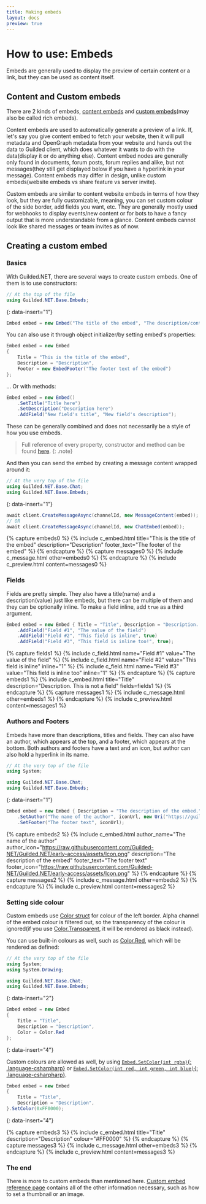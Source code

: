 ```yaml
---
title: Making embeds
layout: docs
preview: true
---
```


# How to use: Embeds

Embeds are generally used to display the preview of certain content or a link, but they can be used as content itself.

## Content and Custom embeds

There are 2 kinds of embeds, [content embeds](/references/ContentEmbed) and [custom embeds](/references/ChatEmbed)(may also be called rich embeds).

Content embeds are used to automatically generate a preview of a link. If, let's say you give content embed to fetch your website, then it will pull metadata and OpenGraph metadata from your website and hands out the data to Guilded client, which does whatever it wants to do with the data(display it or do anything else). Content embed nodes are generally only found in documents, forum posts, forum replies and alike, but not messages(they still get displayed below if you have a hyperlink in your message). Content embeds may differ in design, unlike custom embeds(website embeds vs share feature vs server invite).

Custom embeds are similar to content website embeds in terms of how they look, but they are fully customizable, meaning, you can set custom colour of the side border, add fields you want, etc. They are generally mostly used for webhooks to display events/new content or for bots to have a fancy output that is more understandable from a glance. Content embeds cannot look like shared messages or team invites as of now.

## Creating a custom embed

### Basics

With Guilded.NET, there are several ways to create custom embeds. One of them is to use constructors:

```csharp
// At the top of the file
using Guilded.NET.Base.Embeds;
```
{: data-insert="1"}

```csharp
Embed embed = new Embed("The title of the embed", "The description/contents of it", "Footer text at the bottom");
```

You can also use it through object initializer/by setting embed's properties:

```csharp
Embed embed = new Embed
{
    Title = "This is the title of the embed",
    Description = "Description",
    Footer = new EmbedFooter("The footer text of the embed")
};
```

... Or with methods:

```csharp
Embed embed = new Embed()
    .SetTitle("Title here")
    .SetDescription("Description here")
    .AddField("New field's title", "New field's description");
```

These can be generally combined and does not necessarily be a style of how you use embeds.

> Full reference of every property, constructor and method can be found [here](/references/Embed).
{: .note}

And then you can send the embed by creating a message content wrapped around it:

```csharp
// At the very top of the file
using Guilded.NET.Base.Chat;
using Guilded.NET.Base.Embeds;
```
{: data-insert="1"}

```csharp
await client.CreateMessageAsync(channelId, new MessageContent(embed));
// OR
await client.CreateMessageAsync(channelId, new ChatEmbed(embed));
```

{% capture embeds0 %}
    {% include c_embed.html title="This is the title of the embed" description="Description" footer_text="The footer of the embed" %}
{% endcapture %}
{% capture messages0 %}
    {% include c_message.html other=embeds0 %}
{% endcapture %}
{% include c_preview.html content=messages0 %}


### Fields

Fields are pretty simple. They also have a title(name) and a description(value) just like embeds, but there can be multiple of them and they can be optionally inline. To make a field inline, add `true` as a third argument.

```csharp
Embed embed = new Embed { Title = "Title", Description = "Description. This is not a field." }
    .AddField("Field #1", "The value of the field")
    .AddField("Field #2", "This field is inline", true)
    .AddField("Field #3", "This field is inline too!", true);
```

{% capture fields1 %}
    {% include c_field.html name="Field #1" value="The value of the field" %}
    {% include c_field.html name="Field #2" value="This field is inline" inline="1" %}
    {% include c_field.html name="Field #3" value="This field is inline too" inline="1" %}
{% endcapture %}
{% capture embeds1 %}
    {% include c_embed.html title="Title" description="Description. This is not a field" fields=fields1 %}
{% endcapture %}
{% capture messages1 %}
    {% include c_message.html other=embeds1 %}
{% endcapture %}
{% include c_preview.html content=messages1 %}


### Authors and Footers

Embeds have more than descriptions, titles and fields. They can also have an author, which appears at the top, and a footer, which appears at the bottom. Both authors and footers have a text and an icon, but author can also hold a hyperlink in its name.

```csharp
// At the very top of the file
using System;

using Guilded.NET.Base.Chat;
using Guilded.NET.Base.Embeds;
```
{: data-insert="1"}

```csharp
Embed embed = new Embed { Description = "The description of the embed." }
    .SetAuthor("The name of the author", iconUrl, new Uri("https://guilded.gg/"))
    .SetFooter("The footer text", iconUrl);
```

{% capture embeds2 %}
    {% include c_embed.html author_name="The name of the author" author_icon="https://raw.githubusercontent.com/Guilded-NET/Guilded.NET/early-access/assets/Icon.png" description="The description of the embed" footer_text="The footer text" footer_icon="https://raw.githubusercontent.com/Guilded-NET/Guilded.NET/early-access/assets/Icon.png" %}
{% endcapture %}
{% capture messages2 %}
    {% include c_message.html other=embeds2 %}
{% endcapture %}
{% include c_preview.html content=messages2 %}

### Setting side colour

Custom embeds use [Color struct](https://docs.microsoft.com/en-us/dotnet/api/system.drawing.color) for colour of the left border. Alpha channel of the embed colour is filtered out, so the transparency of the colour is ignored(if you use [Color.Transparent](https://docs.microsoft.com/en-us/dotnet/api/system.drawing.color.transparent), it will be rendered as black instead).

You can use built-in colours as well, such as [Color.Red](https://docs.microsoft.com/en-us/dotnet/api/system.drawing.color.red), which will be rendered as defined:

```csharp
// At the very top of the file
using System;
using System.Drawing;

using Guilded.NET.Base.Chat;
using Guilded.NET.Base.Embeds;
```
{: data-insert="2"}

```csharp
Embed embed = new Embed
{
    Title = "Title",
    Description = "Description",
    Color = Color.Red
};
```
{: data-insert="4"}

Custom colours are allowed as well, by using [`Embed.SetColor(int rgba)`{: .language-csharpharp}](/references/Embed_SetColor(int)) or [`Embed.SetColor(int red, int green, int blue)`{: .language-csharpharp}](/references/Embed_SetColor(int_int_int)).

```csharp
Embed embed = new Embed
{
    Title = "Title",
    Description = "Description",
}.SetColor(0xFF0000);
```
{: data-insert="4"}

{% capture embeds3 %}
    {% include c_embed.html title="Title" description="Description" colour="#FF0000" %}
{% endcapture %}
{% capture messages3 %}
    {% include c_message.html other=embeds3 %}
{% endcapture %}
{% include c_preview.html content=messages3 %}

### The end

There is more to custom embeds than mentioned here. [Custom embed reference page](/references/Embed) contains all of the other information necessary, such as how to set a thumbnail or an image.
